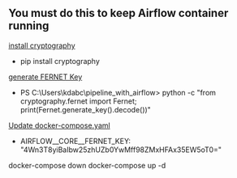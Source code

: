 ## You must do this to keep Airflow container running
<ins>install cryptography</ins>
- pip install cryptography

<ins>generate FERNET Key</ins> 
- PS C:\Users\kdabc\pipeline_with_airflow> python -c "from cryptography.fernet import Fernet; print(Fernet.generate_key().decode())"

<ins>Update docker-compose.yaml</ins>
- AIRFLOW__CORE__FERNET_KEY: "4Wn3T8yiBaIbw25zhUZb0YwMff98ZMxHFAx35EW5oT0="

docker-compose down 
docker-compose up -d
